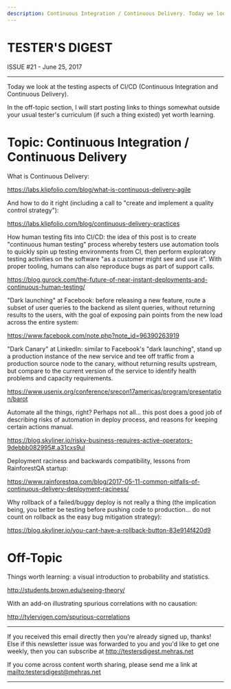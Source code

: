 ```yaml
---
description: Continuous Integration / Continuous Delivery. Today we look at the testing aspects of CI/CD.
---
```


TESTER'S DIGEST
===============
ISSUE #21 - June 25, 2017

---

Today we look at the testing aspects of CI/CD (Continuous Integration and Continuous Delivery).

In the off-topic section, I will start posting links to things somewhat outside your usual tester's curriculum (if such a thing existed) yet worth learning.

Topic: Continuous Integration / Continuous Delivery
===================================================

What is Continuous Delivery:

<https://labs.klipfolio.com/blog/what-is-continuous-delivery-agile>

And how to do it right (including a call to "create and implement a quality control strategy"):

<https://labs.klipfolio.com/blog/continuous-delivery-practices>

How human testing fits into CI/CD: the idea of this post is to create "continuous human testing" process whereby testers use automation tools to quickly spin up testing environments from CI, then perform exploratory testing activities on the software "as a customer might see and use it". With proper tooling, humans can also reproduce bugs as part of support calls.

<https://blog.gurock.com/the-future-of-near-instant-deployments-and-continuous-human-testing/>

"Dark launching" at Facebook: before releasing a new feature, route a subset of user queries to the backend as silent queries, without returning results to the users, with the goal of exposing pain points from the new load across the entire system:

<https://www.facebook.com/note.php?note_id=96390263919>

"Dark Canary" at LinkedIn: similar to Facebook's "dark launching", stand up a production instance of the new service and tee off traffic from a production source node to the canary, without returning results upstream, but compare to the current version of the service to identify health problems and capacity requirements.

<https://www.usenix.org/conference/srecon17americas/program/presentation/barot>

Automate all the things, right? Perhaps not all... this post does a good job of describing risks of automation in deploy process, and reasons for keeping certain actions manual.

<https://blog.skyliner.io/risky-business-requires-active-operators-9debbb082995#.a31cxs9ul>

Deployment raciness and backwards compatibility, lessons from RainforestQA startup:

<https://www.rainforestqa.com/blog/2017-05-11-common-pitfalls-of-continuous-delivery-deployment-raciness/>

Why rollback of a failed/buggy deploy is not really a thing (the implication being, you better be testing before pushing code to production... do not count on rollback as the easy bug mitigation strategy):

<https://blog.skyliner.io/you-cant-have-a-rollback-button-83e914f420d9>

Off-Topic
=========

Things worth learning: a visual introduction to probability and statistics.

<http://students.brown.edu/seeing-theory/>

With an add-on illustrating spurious correlations with no causation:

<http://tylervigen.com/spurious-correlations>


---

If you received this email directly then you're already signed up, thanks! Else
if this newsletter issue was forwarded to you and you'd like to get one weekly,
then you can subscribe at <http://testersdigest.mehras.net>

If you come across content worth sharing, please send me a link at
<mailto:testersdigest@mehras.net>

---
